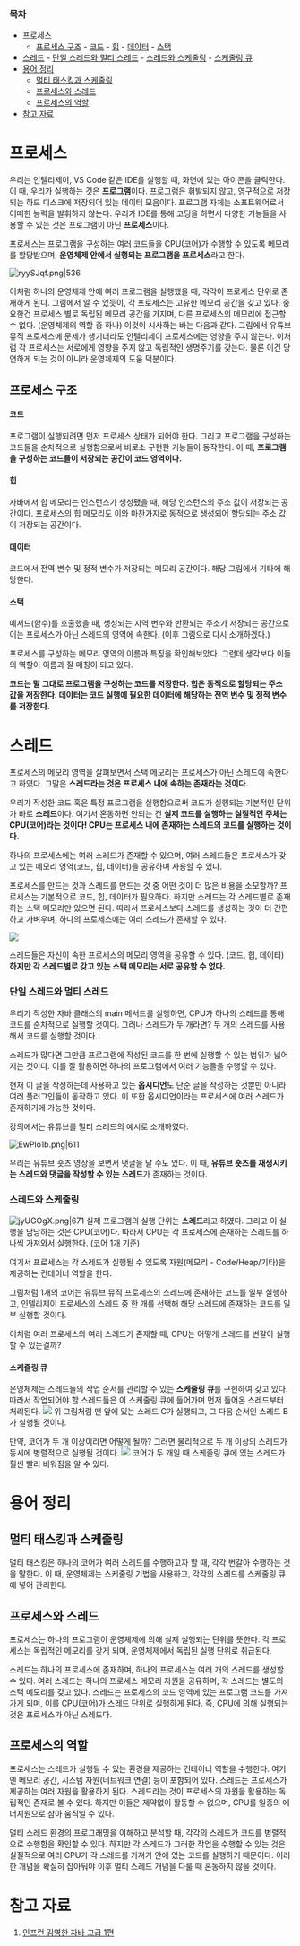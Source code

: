 ### **목차**
- [프로세스](#프로세스)
    - [프로세스 구조](#프로세스-구조)
            - [코드](#코드)
            - [힙](#힙)
            - [데이터](#데이터)
            - [스택](#스택)
- [스레드](#스레드)
        - [단일 스레드와 멀티 스레드](#단일-스레드와-멀티-스레드)
        - [스레드와 스케줄링](#스레드와-스케줄링)
            - [스케줄링 큐](#스케줄링-큐)
- [용어 정리](#용어-정리)
    - [멀티 태스킹과 스케줄링](#멀티-태스킹과-스케줄링)
    - [프로세스와 스레드](#프로세스와-스레드)
    - [프로세스의 역할](#프로세스의-역할)
- [참고 자료](#참고-자료)

# 프로세스

우리는 인텔리제이, VS Code 같은 IDE를 실행할 때, 화면에 있는 아이콘을 클릭한다.
이 때, 우리가 실행하는 것은 **프로그램**이다. 프로그램은 휘발되지 않고, 영구적으로 저장되는
하드 디스크에 저장되어 있는 데이터 모음이다. 프로그램 자체는 소프트웨어로서 어떠한 능력을
발휘하지 않는다. 우리가 IDE를 통해 코딩을 하면서 다양한 기능들을 사용할 수 있는 것은
프로그램이 아닌 **프로세스**이다.

프로세스는 프로그램을 구성하는 여러 코드들을 CPU(코어)가 수행할 수 있도록 메모리를
할당받으며, **운영체제 안에서 실행되는 프로그램을 프로세스**라고 한다.

![ryySJqf.png|536](https://i.imgur.com/ryySJqf.png)

이처럼 하나의 운영체제 안에 여러 프로그램을 실행했을 때, 각각이 프로세스 단위로 존재하게 된다.
그림에서 알 수 있듯이, 각 프로세스는 고유한 메모리 공간을 갖고 있다.
중요한건 프로세스 별로 독립된 메모리 공간을 가지며, 다른 프로세스의 메모리에 접근할 수 없다. (운영체제의 역할 중 하나)
이것이 시사하는 바는 다음과 같다. 그림에서 유튜브 뮤직 프로세스에 문제가 생기더라도
인텔리제이 프로세스에는 영향을 주지 않는다. 이처럼 각 프로세스는 서로에게 영향을 주지 않고
독립적인 생명주기를 갖는다. 물론 이건 당연하게 되는 것이 아니라 운영체제의 도움 덕분이다.

## 프로세스 구조
#### 코드
프로그램이 실행되려면 먼저 프로세스 상태가 되어야 한다. 그리고 프로그램을 구성하는 코드들을
순차적으로 실행함으로써 비로소 구현한 기능들이 동작한다. 이 때, **프로그램을 구성하는 코드들이 저장되는 공간이 코드 영역이다.**
#### 힙
자바에서 힙 메모리는 인스턴스가 생성됐을 때, 해당 인스턴스의 주소 값이 저장되는 공간이다.
프로세스의 힙 메모리도 이와 마찬가지로 동적으로 생성되어 할당되는 주소 값이 저장되는 공간이다.
#### 데이터
코드에서 전역 변수 및 정적 변수가 저장되는 메모리 공간이다. 해당 그림에서 기타에 해당한다.
#### 스택
메서드(함수)를 호출했을 때, 생성되는 지역 변수와 반환되는 주소가 저장되는 공간으로 이는 프로세스가 아닌 스레드의 영역에 속한다. (이후 그림으로 다시 소개하겠다.)

프로세스를 구성하는 메모리 영역의 이름과 특징을 확인해보았다. 그런데 생각보다 이들의 역할이 이름과 잘 매칭이 되고 있다.

**코드는 말 그대로 프로그램을 구성하는 코드를 저장한다. 힙은 동적으로 할당되는 주소 값을 저장한다. 데이터는 코드 실행에 필요한 데이터에 해당하는 전역 변수 및 정적 변수를 저장한다.**

# 스레드

프로세스의 메모리 영역을 살펴보면서 스택 메모리는 프로세스가 아닌 스레드에 속한다고 하였다.
그말은 **스레드라는 것은 프로세스 내에 속하는 존재라는 것이다.**

우리가 작성한 코드 혹은 특정 프로그램을 실행함으로써 코드가 실행되는 기본적인 단위가
바로 **스레드**이다. 여기서 혼동하면 안되는 건 **실제 코드를 실행하는 실질적인 주체는 CPU(코어)라는 것이다! CPU는 프로세스 내에 존재하는 스레드의 코드를 실행하는 것이다.**

하나의 프로세스에는 여러 스레드가 존재할 수 있으며, 여러 스레드들은 프로세스가 갖고 있는 메모리 영역(코드, 힙, 데이터)을 공유하며 사용할 수 있다.

프로세스를 만드는 것과 스레드를 만드는 것 중 어떤 것이 더 많은 비용을 소모할까?
프로세스는 기본적으로 코드, 힙, 데이터가 필요하다. 하지만 스레드는 각 스레드별로 존재하는 스택 메모리만 있으면 된다. 따라서 프로세스보다 스레드를 생성하는 것이 더 간편하고 가벼우며,
하나의 프로세스에는 여러 스레드가 존재할 수 있다.

![](https://i.imgur.com/9yTQICb.png)

스레드들은 자신이 속한 프로세스의 메모리 영역을 공유할 수 있다. (코드, 힙, 데이터)
**하지만 각 스레드별로 갖고 있는 스택 메모리는 서로 공유할 수 없다.**

### 단일 스레드와 멀티 스레드

우리가 작성한 자바 클래스의 main 메서드를 실행하면, CPU가 하나의 스레드를 통해 코드를 순차적으로 실행할 것이다. 그러나 스레드가 두 개라면? 두 개의 스레드를 사용해서 코드를 실행할 것이다.

스레드가 많다면 그만큼 프로그램에 작성된 코드를 한 번에 실행할 수 있는 범위가 넓어지는 것이다. 이를 잘 활용하면 하나의 프로그램에서 여러 기능들을 수행할 수 있다.

현재 이 글을 작성하는데 사용하고 있는 **옵시디언**도 단순 글을 작성하는 것뿐만 아니라
여러 플러그인들이 동작하고 있다. 이 또한 옵시디언이라는 프로세스에 여러 스레드가
존재하기에 가능한 것이다.

강의에서는 유튜브를 멀티 스레드의 예시로 소개하였다.

![EwPlo1b.png|611](https://i.imgur.com/EwPlo1b.png)

우리는 유튜브 숏츠 영상을 보면서 댓글을 달 수도 있다.
이 때, **유튜브 숏츠를 재생시키는 스레드와 댓글을 작성할 수 있는 스레드**가 존재하는 것이다.

### 스레드와 스케줄링

![jyUGOgX.png|671](https://i.imgur.com/jyUGOgX.png)
실제 프로그램의 실행 단위는 **스레드**라고 하였다. 그리고 이 실행을 담당하는 것은 CPU(코어)다.
따라서 CPU는 각 프로세스에 존재하는 스레드를 하나씩 가져와서 실행한다. (코어 1개 기준)

여기서 프로세스는 각 스레드가 실행될 수 있도록 자원(메모리 - Code/Heap/기타)을 제공하는 컨테이너 역할을 한다.

그림처럼 1개의 코어는 유튜브 뮤직 프로세스의 스레드에 존재하는 코드를 일부 실행하고, 인텔리제이 프로세스의 스레드 중 한 개를 선택해 해당 스레드에 존재하는 코드를 일부 실행할 것이다.

이처럼 여러 프로세스와 여러 스레드가 존재할 때, CPU는 어떻게 스레드를 번갈아 실행할 수 있는걸까?

#### 스케줄링 큐

운영체제는 스레드들의 작업 순서를 관리할 수 있는 **스케줄링 큐**를 구현하여 갖고 있다.
따라서 작업되어야 할 스레드들은 이 스케줄링 큐에 들어가며 먼저 들어온 스레드부터 처리된다.
![](https://i.imgur.com/oDA7VeQ.png)
위 그림처럼 맨 앞에 있는 스레드 C가 실행되고, 그 다음 순서인 스레드 B가 실행될 것이다.

만약, 코어가 두 개 이상이라면 어떻게 될까? 그러면 물리적으로 두 개 이상의 스레드가 동시에 병렬적으로 실행될 것이다.
![](https://i.imgur.com/cQ7Xp8X.png)
코어가 두 개일 때 스케줄링 큐에 있는 스레드가 훨씬 빨리 비워짐을 알 수 있다.

# 용어 정리

## 멀티 태스킹과 스케줄링

멀티 태스킹은 하나의 코어가 여러 스레드를 수행하고자 할 때, 각각 번갈아 수행하는 것을 말한다.
이 때, 운영체제는 스케줄링 기법을 사용하고, 각각의 스레드를 스케줄링 큐에 넣어 관리한다.
## 프로세스와 스레드

프로세스는 하나의 프로그램이 운영체제에 의해 실제 실행되는 단위를 뜻한다. 각 프로세스는 독립적인 메모리를 갖게 되며, 운영체제에서 독립된 실행 단위로 취급된다.

스레드는 하나의 프로세스에 존재하며, 하나의 프로세스는 여러 개의 스레드를 생성할 수 있다. 여러 스레드는 하나의 프로세스 메모리 자원을 공유하며, 각 스레드는 별도의 스택 메모리를 갖고 있다. 스레드는 프로세스의 코드 영역에 있는 프로그램 코드를 가져가게 되며, 이를 CPU(코어)가 스레드 단위로 실행하게 된다. 즉, CPU에 의해 실행되는 것은 프로세스가 아닌 스레드다.

## 프로세스의 역할

프로세스는 스레드가 실행될 수 있는 환경을 제공하는 컨테이너 역할을 수행한다. 여기엔 메모리 공간, 시스템 자원(네트워크 연결) 등이 포함되어 있다. 스레드는 프로세스가 제공하는 여러 자원을 활용하게 된다. 스레드라는 것이 프로세스의 자원을 활용하는 독립적인 존재로 볼 수 있다. 하지만 이들은 제약없이 활동할 수 없으며, CPU를 일종의 에너지원으로 삼아 움직일 수 있다.

멀티 스레드 환경의 프로그래밍을 이해하고 분석할 때, 각각의 스레드가 코드를 병렬적으로 수행함을 확인할 수 있다. 하지만 각 스레드가 그러한 작업을 수행할 수 있는 것은 실질적으로 여러 CPU가 각 스레드를 가져가 안에 있는 코드를 실행하기 때문이다. 이러한 개념을 확실히 잡아둬야 이후 멀티 스레드 개념을 다룰 때 혼동하지 않을 것이다.

# 참고 자료
1. [인프런 김영한 자바 고급 1편](https://www.inflearn.com/course/%EA%B9%80%EC%98%81%ED%95%9C%EC%9D%98-%EC%8B%A4%EC%A0%84-%EC%9E%90%EB%B0%94-%EA%B3%A0%EA%B8%89-1/dashboard)
